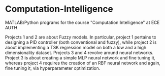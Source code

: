 # Computation-Intelligence
MATLAB/Python programs for the course "Computation Intelligence" at ECE AUTH.

Projects 1 and 2 are about Fuzzy models. In particular, project 1 pertains to designing a PID controller (both conventional and fuzzy), while project 2 is about implementing a TSK regression model on both a low and a high dimensionality dataset.
Projects 3 and 4 revolve around neural networks. Project 3 is about creating a simple MLP neural network and fine tuning it, whereas project 4 requires the creation of an RBF neural network and again, fine tuning it, via hyperparameter optimization.
